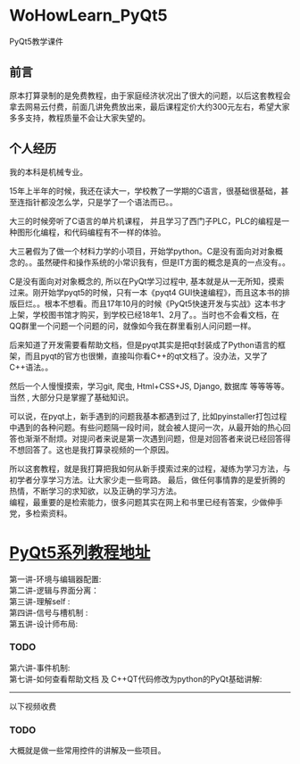 # WoHowLearn_PyQt5

PyQt5教学课件

## 前言
原本打算录制的是免费教程，由于家庭经济状况出了很大的问题，以后这套教程会拿去网易云付费，前面几讲免费放出来，最后课程定价大约300元左右，希望大家多多支持，教程质量不会让大家失望的。

## 个人经历
我的本科是机械专业。  

15年上半年的时候，我还在读大一，学校教了一学期的C语言，很基础很基础，甚至连指针都没怎么学，只是学了一个语法而已。。  

大三的时候旁听了C语言的单片机课程， 并且学习了西门子PLC，PLC的编程是一种图形化编程，和代码编程有不一样的体验。 

大三暑假为了做一个材料力学的小项目，开始学python。C是没有面向对对象概念的。。虽然硬件和操作系统的小常识我有，但是IT方面的概念是真的一点没有。。    

C是没有面向对对象概念的, 所以在PyQt学习过程中, 基本就是从一无所知，摸索过来。刚开始学pyqt5的时候，只有一本《pyqt4 GUI快速编程》，而且这本书的排版巨烂。。根本不想看。而且17年10月的时候《PyQt5快速开发与实战》这本书才上架，学校图书馆才购买，到学校已经18年1、2月了。。当时也不会看文档，在QQ群里一个问题一个问题的问，就像如今我在群里看别人问问题一样。

后来知道了开发需要看帮助文档，但是pyqt其实是把qt封装成了Python语言的框架，而且pyqt的官方也很懒，直接叫你看C++的qt文档了。没办法，又学了C++语法。。

然后一个人慢慢摸索，学习git, 爬虫, Html+CSS+JS, Django, 数据库 等等等等。当然 , 大部分只是掌握了基础知识。

可以说，在pyqt上，新手遇到的问题我基本都遇到过了, 比如pyinstaller打包过程中遇到的各种问题。有些问题隔一段时间，就会被人提问一次，从最开始的热心回答也渐渐不耐烦。对提问者来说是第一次遇到问题，但是对回答者来说已经回答得不想回答了。这也是我打算录视频的一个原因。

所以这套教程，就是我打算把我如何从新手摸索过来的过程，凝练为学习方法，与初学者分享学习方法。让大家少走一些弯路。
    最后，做任何事情靠的是爱折腾的热情，不断学习的求知欲，以及正确的学习方法。  
    编程，最重要的是检索能力，很多问题其实在网上和书里已经有答案，少做伸手党，多检索资料。

# [PyQt5系列教程地址](https://space.bilibili.com/1863103/#/)  
第一讲-环境与编辑器配置:  
第二讲-逻辑与界面分离：  
第三讲-理解self :   
第四讲-信号与槽机制 :   
第五讲-设计师布局: 
### TODO
第六讲-事件机制:   
第七讲-如何查看帮助文档 及 C++QT代码修改为python的PyQt基础讲解: 

-----------------------------------------
以下视频收费
### TODO
大概就是做一些常用控件的讲解及一些项目。